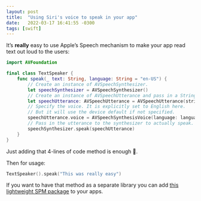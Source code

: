 ```yaml
---
layout: post
title:  "Using Siri's voice to speak in your app"
date:   2022-03-17 16:41:55 -0300
tags: [swift]
---
```


It’s **really** easy to use Apple’s Speech mechanism to make your app read text out loud to the users:

```swift
import AVFoundation

final class TextSpeaker {
    func speak(_ text: String, language: String = "en-US") {
        // Create an instance of AVSpeechSynthesizer.
        let speechSynthesizer = AVSpeechSynthesizer()
        // Create an instance of AVSpeechUtterance and pass in a String to be spoken.
        let speechUtterance: AVSpeechUtterance = AVSpeechUtterance(string: text)
        // Specify the voice. It is explicitly set to English here.
        // But it will use the device default if not specified.
        speechUtterance.voice = AVSpeechSynthesisVoice(language: language)
        // Pass in the utterance to the synthesizer to actually speak.
        speechSynthesizer.speak(speechUtterance)
    }
}
```

Just adding that 4-lines of code method is enough 🚀.

Then for usage:

```swift
TextSpeaker().speak("This was really easy")
```

If you want to have that method as a separate library you can add [this lightweight SPM package](https://github.com/mdb1/Speech) to your apps.